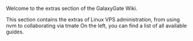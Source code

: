 Welcome to the extras section of the GalaxyGate Wiki.

This section contains the extras of Linux VPS administration, from using nvm to collaborating via tmate
On the left, you can find a list of all available guides. 
